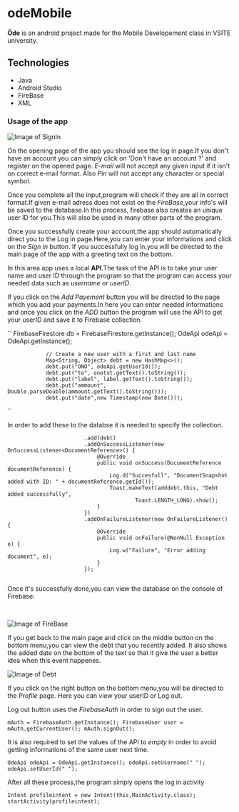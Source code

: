 # odeMobile

**Öde** is an android project made for the Mobile Developement class in VSITE university.

## Technologies

- Java
- Android Studio
- FireBase
- XML

### Usage of the app

![Image of SignIn](https://github.com/FatiGurqiti/odeMobile/blob/master/images/1.bmp)

On the opening page of the app you should see the log in page.If you don't have an account you can simply click on 'Don't have an account ?' and register on the opened page.
_E-mail_ will not accept any given input if it isn't on correct e-mail format.
Also _Pin_ will not accept any character or special symbol.

Once you complete all the input,program will check if they are all in correct format.If given e-mail adress does not exist on the _FireBase_,your info's will be saved to the database.In this process, firebase also creates an unique user ID for you.This will also be used in many other parts of the program.

Once you successfully create your account,the app should automatically direct you to the Log in page.Here,you can enter your informations and click on the _Sign in_ button.
If you successfully log in,you will be directed to the main page of the app with a greeting text on the bottom.

In this area app uses a local **API**.The task of the API is to take your user name and user ID through the program so that the program can access your needed data such as _username_ or _userID_.

If you click on the _Add Payement_ button you will be directed to the page which you add your payments.In here you can enter needed informations and once you click on the _ADD_ button the program will use the API to get your userID and save it to Firebase collection.

``
                FirebaseFirestore db = FirebaseFirestore.getInstance();
                OdeApi odeApi = OdeApi.getInstance();
         
                // Create a new user with a first and last name
                Map<String, Object> debt = new HashMap<>();
                debt.put("ONO", odeApi.getUserId());
                debt.put("to", onotxt.getText().toString());
                debt.put("label", label.getText().toString());
                debt.put("ammount", Double.parseDouble(ammount.getText().toString()));
                debt.put("date",new Timestamp(new Date()));
``

In order to add these to the databse it is needed to specify the collection.

```     db.collection("debt")
                        .add(debt)
                        .addOnSuccessListener(new OnSuccessListener<DocumentReference>() {
                            @Override
                            public void onSuccess(DocumentReference documentReference) {
                                Log.d("Succesfull", "DocumentSnapshot added with ID: " + documentReference.getId());
                                Toast.makeText(adddebt.this, "Debt added successfully",
                                        Toast.LENGTH_LONG).show();
                            }
                        })
                        .addOnFailureListener(new OnFailureListener() {
                            @Override
                            public void onFailure(@NonNull Exception e) {
                                Log.w("Failure", "Error adding document", e);
                            }
                        });


```

Once it's successfully done,you can view the database on the console of Firebase:

<br>

![Image of FireBase](https://github.com/FatiGurqiti/odeMobile/blob/master/images/2.bmp)

If you get back to the main page and click on the middle button on the bottom menu,you can view the debt that you recently added.
It also shows the added date on the bottom of the text so that it give the user a better idea when this event happenes.

![Image of Debt](https://github.com/FatiGurqiti/odeMobile/blob/master/images/3.bmp)

If you click on the right button on the bottom menu,you will be directed to the _Profile_ page.
Here you can view your userID or Log out.

Log out button uses the _FirebaseAuth_ in order to sign out the user.

`
        mAuth = FirebaseAuth.getInstance();
        FirebaseUser user = mAuth.getCurrentUser();
        mAuth.signOut();
`

It is also required to set the values of the API to _empty_ in order to avoid getting informations of the same user next time.

`
  OdeApi odeApi = OdeApi.getInstance();
        odeApi.setUsername(" ");
        odeApi.setUserId(" ");
`

After all these process,the program simply opens the log in activity

`
 Intent profileintent = new Intent(this,MainActivity.class);
        startActivity(profileintent);
`
